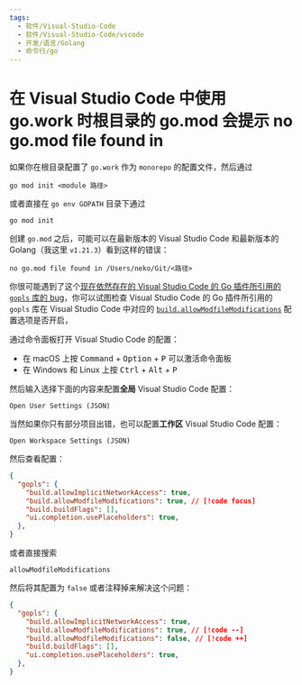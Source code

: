 ```yaml
---
tags:
  - 软件/Visual-Studio-Code
  - 软件/Visual-Studio-Code/vscode
  - 开发/语言/Golang
  - 命令行/go
---
```

# 在 Visual Studio Code 中使用 go.work 时根目录的 go.mod 会提示 no go.mod file found in

如果你在根目录配置了 `go.work` 作为 `monorepo` 的配置文件，然后通过

```shell
go mod init <module 路径>
```

或者直接在 `go env GOPATH` 目录下通过

```shell
go mod init
```

创建 `go.mod` 之后，可能可以在最新版本的 Visual Studio Code 和最新版本的 Golang（我这里 `v1.21.3`）看到这样的错误：

```
no go.mod file found in /Users/neko/Git/<路径>
```

你很可能遇到了这个[现在依然存在的 Visual Studio Code 的 Go 插件所引用的 `gopls` 库的 bug](https://github.com/golang/go/issues/56570)，你可以试图检查 Visual Studio Code 的 Go 插件所引用的 `gopls` 库在 Visual Studio Code 中对应的 [`build.allowModfileModifications`](build.allowModfileModifications) 配置选项是否开启，

通过命令面板打开 Visual Studio Code 的配置：

- 在 macOS 上按 <kbd>Command</kbd> + <kbd>Option</kbd> + <kbd>P</kbd> 可以激活命令面板
- 在 Windows 和 Linux 上按 <kbd>Ctrl</kbd> + <kbd>Alt</kbd> + <kbd>P</kbd>

然后输入选择下面的内容来配置**全局** Visual Studio Code 配置：

```
Open User Settings (JSON)
```

当然如果你只有部分项目出错，也可以配置**工作区** Visual Studio Code 配置：

```
Open Workspace Settings (JSON)
```

然后查看配置：

```json
{
  "gopls": {
    "build.allowImplicitNetworkAccess": true,
    "build.allowModfileModifications": true, // [!code focus]
    "build.buildFlags": [],
    "ui.completion.usePlaceholders": true,
  },
}
```

或者直接搜索

```
allowModfileModifications
```

然后将其配置为 `false` 或者注释掉来解决这个问题：

```json
{
  "gopls": {
    "build.allowImplicitNetworkAccess": true,
    "build.allowModfileModifications": true, // [!code --]
    "build.allowModfileModifications": false, // [!code ++]
    "build.buildFlags": [],
    "ui.completion.usePlaceholders": true,
  },
}
```